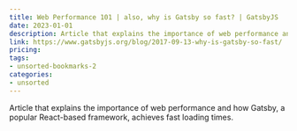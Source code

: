 ```yaml
---
title: Web Performance 101 | also, why is Gatsby so fast? | GatsbyJS
date: 2023-01-01
description: Article that explains the importance of web performance and how Gatsby, a popular React-based framework, achieves fast loading times.
link: https://www.gatsbyjs.org/blog/2017-09-13-why-is-gatsby-so-fast/
pricing: 
tags: 
- unsorted-bookmarks-2 
categories: 
- unsorted 
---
```


Article that explains the importance of web performance and how Gatsby, a popular React-based framework, achieves fast loading times.